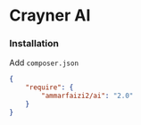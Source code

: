 # Crayner AI


### Installation

Add `composer.json`

```json
{
    "require": {
        "ammarfaizi2/ai": "2.0"
    }
}

```